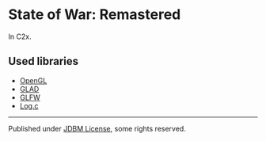 # State of War: Remastered

In C2x.  

## Used libraries

- [OpenGL](https://www.opengl.org)
- [GLAD](https://github.com/Dav1dde/glad)
- [GLFW](https://www.glfw.org)
- [Log.c](https://github.com/rxi/log.c)

---

Published under [JDBM License](https://raw.githubusercontent.com/mhtvsSFrpHdE/ipcui/master/LICENSE_JDBM), some rights reserved.
